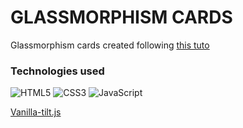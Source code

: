 # GLASSMORPHISM CARDS

Glassmorphism cards created following [this tuto](https://youtu.be/hv0rNxr1XXk)

### Technologies used

![HTML5](https://img.shields.io/badge/html5-%23E34F26.svg?style=for-the-badge&logo=html5&logoColor=white)
![CSS3](https://img.shields.io/badge/css3-%231572B6.svg?style=for-the-badge&logo=css3&logoColor=white)
![JavaScript](https://img.shields.io/badge/javascript-%23323330.svg?style=for-the-badge&logo=javascript&logoColor=%23F7DF1E)

[Vanilla-tilt.js](https://micku7zu.github.io/vanilla-tilt.js/)